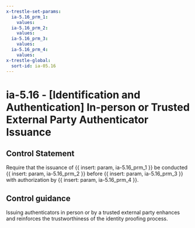 ```yaml
---
x-trestle-set-params:
  ia-5.16_prm_1:
    values:
  ia-5.16_prm_2:
    values:
  ia-5.16_prm_3:
    values:
  ia-5.16_prm_4:
    values:
x-trestle-global:
  sort-id: ia-05.16
---
```


# ia-5.16 - \[Identification and Authentication\] In-person or Trusted External Party Authenticator Issuance

## Control Statement

Require that the issuance of {{ insert: param, ia-5.16_prm_1 }} be conducted {{ insert: param, ia-5.16_prm_2 }} before {{ insert: param, ia-5.16_prm_3 }} with authorization by {{ insert: param, ia-5.16_prm_4 }}.

## Control guidance

Issuing authenticators in person or by a trusted external party enhances and reinforces the trustworthiness of the identity proofing process.
